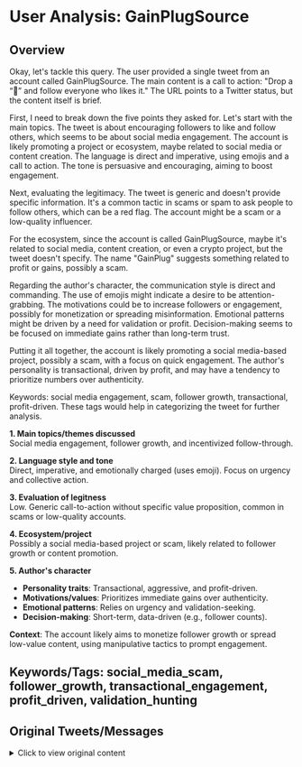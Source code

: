 # User Analysis: GainPlugSource

## Overview

<think>
Okay, let's tackle this query. The user provided a single tweet from an account called GainPlugSource. The main content is a call to action: "Drop a “🌟” and follow everyone who likes it." The URL points to a Twitter status, but the content itself is brief.

First, I need to break down the five points they asked for. Let's start with the main topics. The tweet is about encouraging followers to like and follow others, which seems to be about social media engagement. The account is likely promoting a project or ecosystem, maybe related to social media or content creation. The language is direct and imperative, using emojis and a call to action. The tone is persuasive and encouraging, aiming to boost engagement.

Next, evaluating the legitimacy. The tweet is generic and doesn't provide specific information. It's a common tactic in scams or spam to ask people to follow others, which can be a red flag. The account might be a scam or a low-quality influencer.

For the ecosystem, since the account is called GainPlugSource, maybe it's related to social media, content creation, or even a crypto project, but the tweet doesn't specify. The name "GainPlug" suggests something related to profit or gains, possibly a scam.

Regarding the author's character, the communication style is direct and commanding. The use of emojis might indicate a desire to be attention-grabbing. The motivations could be to increase followers or engagement, possibly for monetization or spreading misinformation. Emotional patterns might be driven by a need for validation or profit. Decision-making seems to be focused on immediate gains rather than long-term trust.

Putting it all together, the account is likely promoting a social media-based project, possibly a scam, with a focus on quick engagement. The author's personality is transactional, driven by profit, and may have a tendency to prioritize numbers over authenticity.

Keywords: social media engagement, scam, follower growth, transactional, profit-driven. These tags would help in categorizing the tweet for further analysis.
</think>

**1. Main topics/themes discussed**  
Social media engagement, follower growth, and incentivized follow-through.  

**2. Language style and tone**  
Direct, imperative, and emotionally charged (uses emoji). Focus on urgency and collective action.  

**3. Evaluation of legitness**  
Low. Generic call-to-action without specific value proposition, common in scams or low-quality accounts.  

**4. Ecosystem/project**  
Possibly a social media-based project or scam, likely related to follower growth or content promotion.  

**5. Author's character**  
- **Personality traits**: Transactional, aggressive, and profit-driven.  
- **Motivations/values**: Prioritizes immediate gains over authenticity.  
- **Emotional patterns**: Relies on urgency and validation-seeking.  
- **Decision-making**: Short-term, data-driven (e.g., follower counts).  

**Context**: The account likely aims to monetize follower growth or spread low-value content, using manipulative tactics to prompt engagement.  

**Keywords/Tags**: social_media_scam, follower_growth, transactional_engagement, profit_driven, validation_hunting
---
## Original Tweets/Messages

<details>
<summary>Click to view original content</summary>

| Type | Content |
|------|---------|
| messages | Drop a “🌟” and follow everyone who likes it |

</details>
